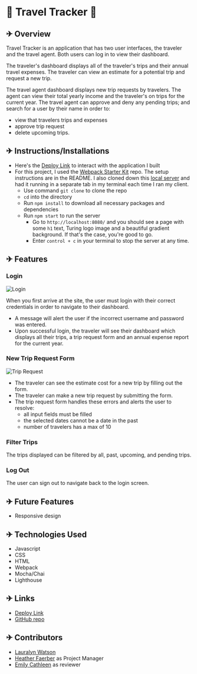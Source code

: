 # 🛫 Travel Tracker 🛬

## ✈ Overview
Travel Tracker is an application that has two user interfaces, the traveler and the travel agent. Both users can log in to view their dashboard.

The traveler's dashboard displays all of the traveler's trips and their annual travel expenses. The traveler can view an estimate for a potential trip and request a new trip.

The travel agent dashboard displays new trip requests by travelers. The agent can view their total yearly income and the traveler's on trips for the current year. The travel agent can approve and deny any pending trips; and search for a user by their name in order to:
- view that travelers trips and expenses
- approve trip request
- delete upcoming trips.

## ✈ Instructions/Installations

- Here's the [Deploy Link](https://lswatson16.github.io/travel-tracker/) to interact with the application I built
- For this project, I used the [Webpack Starter Kit](https://github.com/turingschool-examples/webpack-starter-kit) repo. The setup instructions are in the README. I also cloned down this [local server](https://github.com/turingschool-examples/travel-tracker-api) and had it running in a separate tab in my terminal each time I ran my client.
  - Use command `git clone` to clone the repo
  - `cd` into the directory
  - Run `npm install` to download all necessary packages and dependencies
  - Run `npm start` to run the server
    - Go to `http://localhost:8080/` and you should see a page with some `h1` text, Turing logo image and a beautiful gradient background. If that's the case, you're good to go.
    - Enter `control + c` in your terminal to stop the server at any time.

## ✈ Features
### Login
![Login](https://media.giphy.com/media/CFhwqipm6beQDN4AhP/giphy.gif)

When you first arrive at the site, the user must login with their correct credentials in order to navigate to their dashboard.
- A message will alert the user if the incorrect username and password was entered.
- Upon successful login, the traveler will see their dashboard which displays all their trips, a trip request form and an annual expense report for the current year.

### New Trip Request Form
![Trip Request](https://media.giphy.com/media/MuKzYFAEOpRjjNeXiR/giphy.gif)

- The traveler can see the estimate cost for a new trip by filling out the form.
- The traveler can make a new trip request by submitting the form.
- The trip request form handles these errors and alerts the user to resolve:
  - all input fields must be filled
  - the selected dates cannot be a date in the past
  - number of travelers has a max of 10

### Filter Trips
The trips displayed can be filtered by all, past, upcoming, and pending trips.

### Log Out
The user can sign out to navigate back to the login screen.

## ✈ Future Features
- Responsive design

## ✈ Technologies Used
* Javascript
* CSS
* HTML
* Webpack
* Mocha/Chai
* Lighthouse

## ✈ Links
- [Deploy Link](https://lswatson16.github.io/travel-tracker/)
- [GitHub repo](https://github.com/lswatson16/travel-tracker)

## ✈ Contributors
- [Lauralyn Watson](https://github.com/lswatson16)
- [Heather Faerber](https://github.com/hfaerber) as Project Manager
- [Emily Cathleen](https://github.com/Emily-Cathleen) as reviewer
